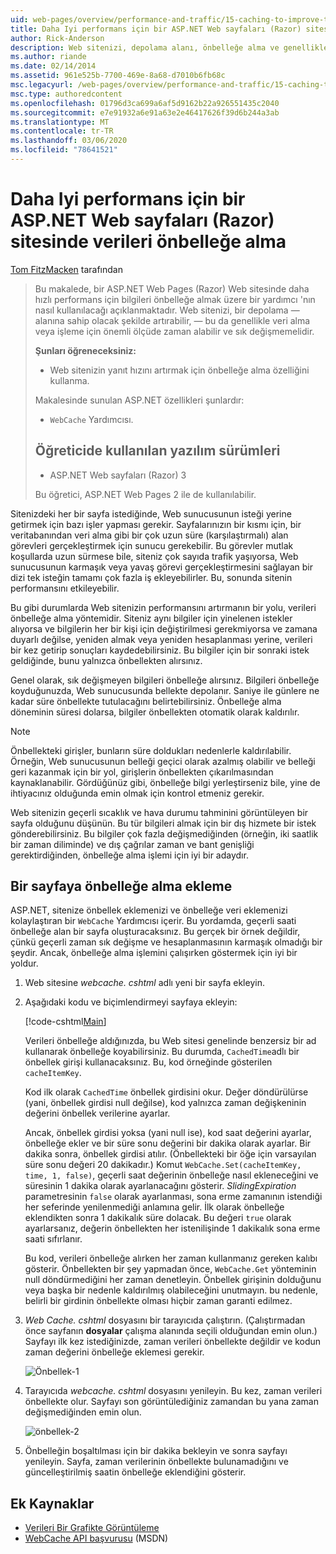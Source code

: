 ```yaml
---
uid: web-pages/overview/performance-and-traffic/15-caching-to-improve-the-performance-of-your-website
title: Daha Iyi performans için bir ASP.NET Web sayfaları (Razor) sitesinde verileri önbelleğe alma | Microsoft Docs
author: Rick-Anderson
description: Web sitenizi, depolama alanı, önbelleğe alma ve genellikle bir işlem almak veya işlemek için uzun zaman alan veri sonuçları gibi bir şekilde hızlandırabilecek şekilde hızlandırabilirsiniz...
ms.author: riande
ms.date: 02/14/2014
ms.assetid: 961e525b-7700-469e-8a68-d7010b6fb68c
msc.legacyurl: /web-pages/overview/performance-and-traffic/15-caching-to-improve-the-performance-of-your-website
msc.type: authoredcontent
ms.openlocfilehash: 01796d3ca699a6af5d9162b22a926551435c2040
ms.sourcegitcommit: e7e91932a6e91a63e2e46417626f39d6b244a3ab
ms.translationtype: MT
ms.contentlocale: tr-TR
ms.lasthandoff: 03/06/2020
ms.locfileid: "78641521"
---
```

# <a name="caching-data-in-an-aspnet-web-pages-razor-site-for-better-performance"></a>Daha Iyi performans için bir ASP.NET Web sayfaları (Razor) sitesinde verileri önbelleğe alma

[Tom FitzMacken](https://github.com/tfitzmac) tarafından

> Bu makalede, bir ASP.NET Web Pages (Razor) Web sitesinde daha hızlı performans için bilgileri önbelleğe almak üzere bir yardımcı 'nın nasıl kullanılacağı açıklanmaktadır. Web sitenizi, bir depolama &#8212; alanına sahip olacak şekilde artırabilir, &#8212; bu da genellikle veri alma veya işleme için önemli ölçüde zaman alabilir ve sık değişmemelidir.
> 
> **Şunları öğreneceksiniz:** 
> 
> - Web sitenizin yanıt hızını artırmak için önbelleğe alma özelliğini kullanma.
> 
> Makalesinde sunulan ASP.NET özellikleri şunlardır:
> 
> - `WebCache` Yardımcısı.
>   
> 
> ## <a name="software-versions-used-in-the-tutorial"></a>Öğreticide kullanılan yazılım sürümleri
> 
> 
> - ASP.NET Web sayfaları (Razor) 3
>   
> 
> Bu öğretici, ASP.NET Web Pages 2 ile de kullanılabilir.

Sitenizdeki her bir sayfa istediğinde, Web sunucusunun isteği yerine getirmek için bazı işler yapması gerekir. Sayfalarınızın bir kısmı için, bir veritabanından veri alma gibi bir çok uzun süre (karşılaştırmalı) alan görevleri gerçekleştirmek için sunucu gerekebilir. Bu görevler mutlak koşullarda uzun sürmese bile, siteniz çok sayıda trafik yaşıyorsa, Web sunucusunun karmaşık veya yavaş görevi gerçekleştirmesini sağlayan bir dizi tek isteğin tamamı çok fazla iş ekleyebilirler. Bu, sonunda sitenin performansını etkileyebilir.

Bu gibi durumlarda Web sitenizin performansını artırmanın bir yolu, verileri önbelleğe alma yöntemidir. Siteniz aynı bilgiler için yinelenen istekler alıyorsa ve bilgilerin her bir kişi için değiştirilmesi gerekmiyorsa ve zamana duyarlı değilse, yeniden almak veya yeniden hesaplanması yerine, verileri bir kez getirip sonuçları kaydedebilirsiniz. Bu bilgiler için bir sonraki istek geldiğinde, bunu yalnızca önbellekten alırsınız.

Genel olarak, sık değişmeyen bilgileri önbelleğe alırsınız. Bilgileri önbelleğe koyduğunuzda, Web sunucusunda bellekte depolanır. Saniye ile günlere ne kadar süre önbellekte tutulacağını belirtebilirsiniz. Önbelleğe alma döneminin süresi dolarsa, bilgiler önbellekten otomatik olarak kaldırılır.

> [!NOTE]
> Önbellekteki girişler, bunların süre doldukları nedenlerle kaldırılabilir. Örneğin, Web sunucusunun belleği geçici olarak azalmış olabilir ve belleği geri kazanmak için bir yol, girişlerin önbellekten çıkarılmasından kaynaklanabilir. Gördüğünüz gibi, önbelleğe bilgi yerleştirseniz bile, yine de ihtiyacınız olduğunda emin olmak için kontrol etmeniz gerekir.

Web sitenizin geçerli sıcaklık ve hava durumu tahminini görüntüleyen bir sayfa olduğunu düşünün. Bu tür bilgileri almak için bir dış hizmete bir istek gönderebilirsiniz. Bu bilgiler çok fazla değişmediğinden (örneğin, iki saatlik bir zaman diliminde) ve dış çağrılar zaman ve bant genişliği gerektirdiğinden, önbelleğe alma işlemi için iyi bir adaydır.

## <a name="adding-caching-to-a-page"></a>Bir sayfaya önbelleğe alma ekleme

ASP.NET, sitenize önbellek eklemenizi ve önbelleğe veri eklemenizi kolaylaştıran bir `WebCache` Yardımcısı içerir. Bu yordamda, geçerli saati önbelleğe alan bir sayfa oluşturacaksınız. Bu gerçek bir örnek değildir, çünkü geçerli zaman sık değişme ve hesaplanmasının karmaşık olmadığı bir şeydir. Ancak, önbelleğe alma işlemini çalışırken göstermek için iyi bir yoldur.

1. Web sitesine *webcache. cshtml* adlı yeni bir sayfa ekleyin.
2. Aşağıdaki kodu ve biçimlendirmeyi sayfaya ekleyin:

    [!code-cshtml[Main](15-caching-to-improve-the-performance-of-your-website/samples/sample1.cshtml)]

    Verileri önbelleğe aldığınızda, bu Web sitesi genelinde benzersiz bir ad kullanarak önbelleğe koyabilirsiniz. Bu durumda, `CachedTime`adlı bir önbellek girişi kullanacaksınız. Bu, kod örneğinde gösterilen `cacheItemKey`.

    Kod ilk olarak `CachedTime` önbellek girdisini okur. Değer döndürülürse (yani, önbellek girdisi null değilse), kod yalnızca zaman değişkeninin değerini önbellek verilerine ayarlar.

    Ancak, önbellek girdisi yoksa (yani null ise), kod saat değerini ayarlar, önbelleğe ekler ve bir süre sonu değerini bir dakika olarak ayarlar. Bir dakika sonra, önbellek girdisi atılır. (Önbellekteki bir öğe için varsayılan süre sonu değeri 20 dakikadır.) Komut `WebCache.Set(cacheItemKey, time, 1, false)`, geçerli saat değerinin önbelleğe nasıl ekleneceğini ve süresinin 1 dakika olarak ayarlanacağını gösterir. *SlidingExpiration* parametresinin `false` olarak ayarlanması, sona erme zamanının istendiği her seferinde yenilenmediği anlamına gelir. İlk olarak önbelleğe eklendikten sonra 1 dakikalık süre dolacak. Bu değeri `true` olarak ayarlarsanız, değerin önbellekten her istenilişinde 1 dakikalık sona erme saati sıfırlanır.

    Bu kod, verileri önbelleğe alırken her zaman kullanmanız gereken kalıbı gösterir. Önbellekten bir şey yapmadan önce, `WebCache.Get` yönteminin null döndürmediğini her zaman denetleyin. Önbellek girişinin dolduğunu veya başka bir nedenle kaldırılmış olabileceğini unutmayın. bu nedenle, belirli bir girdinin önbellekte olması hiçbir zaman garanti edilmez.
3. *Web Cache. cshtml* dosyasını bir tarayıcıda çalıştırın. (Çalıştırmadan önce sayfanın **dosyalar** çalışma alanında seçili olduğundan emin olun.) Sayfayı ilk kez istediğinizde, zaman verileri önbellekte değildir ve kodun zaman değerini önbelleğe eklemesi gerekir.

    ![Önbellek-1](15-caching-to-improve-the-performance-of-your-website/_static/image1.jpg)
4. Tarayıcıda *webcache. cshtml* dosyasını yenileyin. Bu kez, zaman verileri önbellekte olur. Sayfayı son görüntülediğiniz zamandan bu yana zaman değişmediğinden emin olun.

    ![önbellek-2](15-caching-to-improve-the-performance-of-your-website/_static/image2.jpg)
5. Önbelleğin boşaltılması için bir dakika bekleyin ve sonra sayfayı yenileyin. Sayfa, zaman verilerinin önbellekte bulunamadığını ve güncelleştirilmiş saatin önbelleğe eklendiğini gösterir.

<a id="Additional_Resources"></a>
## <a name="additional-resources"></a>Ek Kaynaklar

- [Verileri Bir Grafikte Görüntüleme](https://go.microsoft.com/fwlink/?LinkId=202895)
- [WebCache API başvurusu](https://msdn.microsoft.com/library/system.web.helpers.webcache(v=vs.99).aspx) (MSDN)
